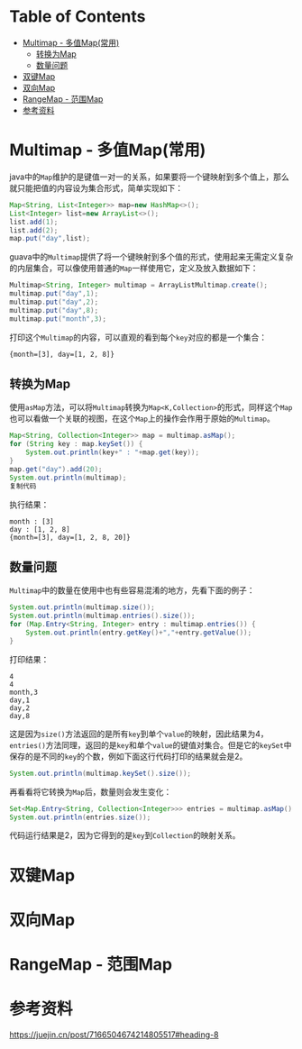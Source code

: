 # Table of Contents

* [Multimap - 多值Map(常用)](#multimap---多值map常用)
  * [转换为Map](#转换为map)
  * [数量问题](#数量问题)
* [双键Map](#双键map)
* [双向Map](#双向map)
* [RangeMap - 范围Map](#rangemap---范围map)
* [参考资料](#参考资料)


# Multimap - 多值Map(常用)

java中的`Map`维护的是键值一对一的关系，如果要将一个键映射到多个值上，那么就只能把值的内容设为集合形式，简单实现如下：

```java
Map<String, List<Integer>> map=new HashMap<>();
List<Integer> list=new ArrayList<>();
list.add(1);
list.add(2);
map.put("day",list);
```

guava中的`Multimap`提供了将一个键映射到多个值的形式，使用起来无需定义复杂的内层集合，可以像使用普通的`Map`一样使用它，定义及放入数据如下：

```java
Multimap<String, Integer> multimap = ArrayListMultimap.create();
multimap.put("day",1);
multimap.put("day",2);
multimap.put("day",8);
multimap.put("month",3);
```

打印这个`Multimap`的内容，可以直观的看到每个`key`对应的都是一个集合：

```properties
{month=[3], day=[1, 2, 8]}
```



## 转换为Map

使用`asMap`方法，可以将`Multimap`转换为`Map<K,Collection>`的形式，同样这个`Map`也可以看做一个关联的视图，在这个`Map`上的操作会作用于原始的`Multimap`。

```java
Map<String, Collection<Integer>> map = multimap.asMap();
for (String key : map.keySet()) {
    System.out.println(key+" : "+map.get(key));
}
map.get("day").add(20);
System.out.println(multimap);
复制代码
```

执行结果：

```properties
month : [3]
day : [1, 2, 8]
{month=[3], day=[1, 2, 8, 20]}
```

## 数量问题

`Multimap`中的数量在使用中也有些容易混淆的地方，先看下面的例子：

```java
System.out.println(multimap.size());
System.out.println(multimap.entries().size());
for (Map.Entry<String, Integer> entry : multimap.entries()) {
    System.out.println(entry.getKey()+","+entry.getValue());
}

```

打印结果：

```properties
4
4
month,3
day,1
day,2
day,8

```

这是因为`size()`方法返回的是所有`key`到单个`value`的映射，因此结果为4，`entries()`方法同理，返回的是`key`和单个`value`的键值对集合。但是它的`keySet`中保存的是不同的`key`的个数，例如下面这行代码打印的结果就会是2。

```java
System.out.println(multimap.keySet().size());

```

再看看将它转换为`Map`后，数量则会发生变化：

```java
Set<Map.Entry<String, Collection<Integer>>> entries = multimap.asMap().entrySet();
System.out.println(entries.size());

```

代码运行结果是2，因为它得到的是`key`到`Collection`的映射关系。



# 双键Map

# 双向Map

# RangeMap - 范围Map





# 参考资料

https://juejin.cn/post/7166504674214805517#heading-8 
